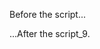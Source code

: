 <!DOCTYPE HTML>
<html>

<body>

  <p>Before the script...</p>
  
  <script src="https://code.jquery.com/jquery-3.5.0.js"></script>
  <script>
    var verbs = $.getJSON({'url': "verbs.json", 'async': true});        
  </script>

  <p>...After the script_9.</p>
  <script>
  // for wait
  //alert("I am an alert box!");
  verbs = verbs.responseJSON;
  console.log(verbs["a"])
  </script>

</body>

</html>
